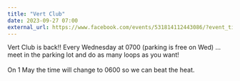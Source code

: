 ```yaml
---
title: "Vert Club"
date: 2023-09-27 07:00
external_url: https://www.facebook.com/events/531814112443086/?event_time_id=531814115776419
---
```

Vert Club is back!! Every Wednesday at 0700 (parking is free on Wed) … meet in the parking lot and do as many loops as you want!<br>
  <br>
  On 1 May the time will change to 0600 so we can beat the heat.<br>
  <br>
  
